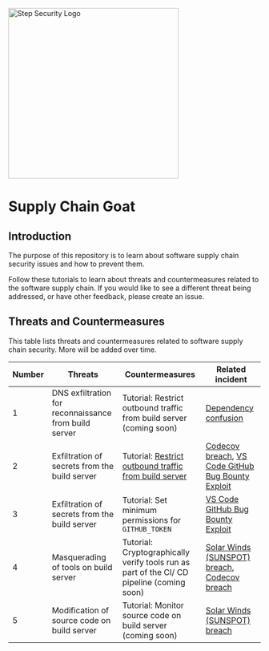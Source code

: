<p align="left">
  <img src="https://step-security-images.s3.us-west-2.amazonaws.com/Final-Logo-06.png" alt="Step Security Logo" width="340">
</p>

# Supply Chain Goat

## Introduction

The purpose of this repository is to learn about software supply chain security issues and how to prevent them. 

Follow these tutorials to learn about threats and countermeasures related to the software supply chain. If you would like to see a different threat being addressed, or have other feedback, please create an issue. 

## Threats and Countermeasures

This table lists threats and countermeasures related to software supply chain security. More will be added over time. 

Number | Threats  | Countermeasures  | Related incident
-------|--------- |------------------|----------------
1      |DNS exfiltration for reconnaissance from build server | Tutorial: Restrict outbound traffic from build server (coming soon) | [Dependency confusion](https://medium.com/@alex.birsan/dependency-confusion-4a5d60fec610)
2      |Exfiltration of secrets from the build server | Tutorial: [Restrict outbound traffic from build server](https://github.com/step-security/supply-chain-goat/blob/main/RestrictOutboundTraffic.md) | [Codecov breach](https://about.codecov.io/security-update/), [VS Code GitHub Bug Bounty Exploit](https://www.bleepingcomputer.com/news/security/heres-how-a-researcher-broke-into-microsoft-vs-codes-github/)
3      |Exfiltration of secrets from the build server | Tutorial: Set minimum permissions for `GITHUB_TOKEN`| [VS Code GitHub Bug Bounty Exploit](https://www.bleepingcomputer.com/news/security/heres-how-a-researcher-broke-into-microsoft-vs-codes-github/)
4      |Masquerading of tools on build server | Tutorial: Cryptographically verify tools run as part of the CI/ CD pipeline (coming soon)  | [Solar Winds (SUNSPOT) breach](http://crowdstrike.com/blog/sunspot-malware-technica…), [Codecov breach](https://about.codecov.io/security-update/)
5      |Modification of source code on build server | Tutorial: Monitor source code on build server (coming soon)  | [Solar Winds (SUNSPOT) breach](http://crowdstrike.com/blog/sunspot-malware-technica…)

